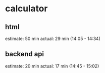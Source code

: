 # calculator

## html 
estimate: 50 min
actual: 29 min (14:05 - 14:34)  

## backend api
estimate: 20 min
actual: 17 min (14:45 - 15:02)

